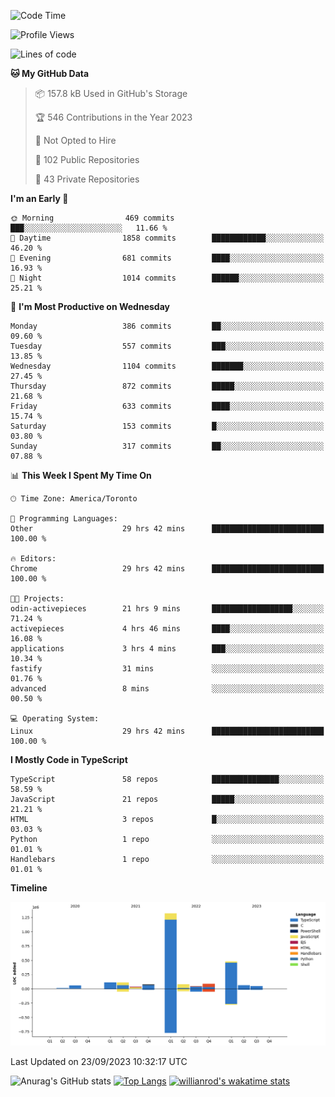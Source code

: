 <!--START_SECTION:waka-->
![Code Time](http://img.shields.io/badge/Code%20Time-635%20hrs%2038%20mins-blue)

![Profile Views](http://img.shields.io/badge/Profile%20Views-0-blue)

![Lines of code](https://img.shields.io/badge/From%20Hello%20World%20I%27ve%20Written-2.5%20million%20lines%20of%20code-blue)

**🐱 My GitHub Data** 

> 📦 157.8 kB Used in GitHub's Storage 
 > 
> 🏆 546 Contributions in the Year 2023
 > 
> 🚫 Not Opted to Hire
 > 
> 📜 102 Public Repositories 
 > 
> 🔑 43 Private Repositories 
 > 
**I'm an Early 🐤** 

```text
🌞 Morning                469 commits         ███░░░░░░░░░░░░░░░░░░░░░░   11.66 % 
🌆 Daytime                1858 commits        ████████████░░░░░░░░░░░░░   46.20 % 
🌃 Evening                681 commits         ████░░░░░░░░░░░░░░░░░░░░░   16.93 % 
🌙 Night                  1014 commits        ██████░░░░░░░░░░░░░░░░░░░   25.21 % 
```
📅 **I'm Most Productive on Wednesday** 

```text
Monday                   386 commits         ██░░░░░░░░░░░░░░░░░░░░░░░   09.60 % 
Tuesday                  557 commits         ███░░░░░░░░░░░░░░░░░░░░░░   13.85 % 
Wednesday                1104 commits        ███████░░░░░░░░░░░░░░░░░░   27.45 % 
Thursday                 872 commits         █████░░░░░░░░░░░░░░░░░░░░   21.68 % 
Friday                   633 commits         ████░░░░░░░░░░░░░░░░░░░░░   15.74 % 
Saturday                 153 commits         █░░░░░░░░░░░░░░░░░░░░░░░░   03.80 % 
Sunday                   317 commits         ██░░░░░░░░░░░░░░░░░░░░░░░   07.88 % 
```


📊 **This Week I Spent My Time On** 

```text
🕑︎ Time Zone: America/Toronto

💬 Programming Languages: 
Other                    29 hrs 42 mins      █████████████████████████   100.00 % 

🔥 Editors: 
Chrome                   29 hrs 42 mins      █████████████████████████   100.00 % 

🐱‍💻 Projects: 
odin-activepieces        21 hrs 9 mins       ██████████████████░░░░░░░   71.24 % 
activepieces             4 hrs 46 mins       ████░░░░░░░░░░░░░░░░░░░░░   16.08 % 
applications             3 hrs 4 mins        ███░░░░░░░░░░░░░░░░░░░░░░   10.34 % 
fastify                  31 mins             ░░░░░░░░░░░░░░░░░░░░░░░░░   01.76 % 
advanced                 8 mins              ░░░░░░░░░░░░░░░░░░░░░░░░░   00.50 % 

💻 Operating System: 
Linux                    29 hrs 42 mins      █████████████████████████   100.00 % 
```

**I Mostly Code in TypeScript** 

```text
TypeScript               58 repos            ███████████████░░░░░░░░░░   58.59 % 
JavaScript               21 repos            █████░░░░░░░░░░░░░░░░░░░░   21.21 % 
HTML                     3 repos             █░░░░░░░░░░░░░░░░░░░░░░░░   03.03 % 
Python                   1 repo              ░░░░░░░░░░░░░░░░░░░░░░░░░   01.01 % 
Handlebars               1 repo              ░░░░░░░░░░░░░░░░░░░░░░░░░   01.01 % 
```



**Timeline**

![Lines of Code chart](https://raw.githubusercontent.com/wise-introvert/wise-introvert/master/assets/bar_graph.png)


 Last Updated on 23/09/2023 10:32:17 UTC
<!--END_SECTION:waka-->

![Anurag's GitHub stats](https://github-readme-stats.vercel.app/api?username=wise-introvert&count_private=true&show_icons=true)
[![Top Langs](https://github-readme-stats.vercel.app/api/top-langs/?username=wise-introvert&langs_count=10)](https://github.com/anuraghazra/github-readme-stats)
[![willianrod's wakatime stats](https://github-readme-stats.vercel.app/api/wakatime?username=wiseintrovert)](https://github.com/anuraghazra/github-readme-stats)
